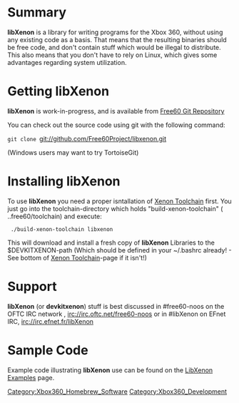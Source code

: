 # Summary

**libXenon** is a library for writing programs for the Xbox 360, without
using any existing code as a basis. That means that the resulting
binaries should be free code, and don't contain stuff which would be
illegal to distribute. This also means that you don't have to rely on
Linux, which gives some advantages regarding system utilization.

# Getting libXenon

**libXenon** is work-in-progress, and is available from [Free60 Git
Repository](Free60_Git_Repository "wikilink")

You can check out the source code using git with the following command:

`git clone `<git://github.com/Free60Project/libxenon.git>

(Windows users may want to try TortoiseGit)

# Installing libXenon

To use **libXenon** you need a proper isntallation of [Xenon
Toolchain](Compiling_the_Toolchain "wikilink") first. You just go into
the toolchain-directory which holds "build-xenon-toolchain" (
..free60/toolchain) and execute:

` ./build-xenon-toolchain libxenon`

This will download and install a fresh copy of **libXenon** Libraries to
the $DEVKITXENON-path (Which should be defined in your ~/.bashrc
already\! - See bottom of [Xenon
Toolchain](Compiling_the_Toolchain "wikilink")-page if it isn't\!)

# Support

**libXenon** (or **devkitxenon**) stuff is best discussed in
\#free60-noos on the OFTC IRC network , <irc://irc.oftc.net/free60-noos>
or in \#libXenon on EFnet IRC, <irc://irc.efnet.fr/libXenon>

# Sample Code

Example code illustrating **libXenon** use can be found on the [LibXenon
Examples](LibXenon_Examples "wikilink")
page.

[Category:Xbox360_Homebrew_Software](Category_Xbox360_Homebrew_Software.md "wikilink")
[Category:Xbox360_Development](Category_Xbox360_Development.md "wikilink")